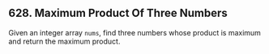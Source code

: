 ## 628. Maximum Product Of Three Numbers

Given an integer array <code>nums</code>, find three numbers whose product is maximum and return the maximum product.